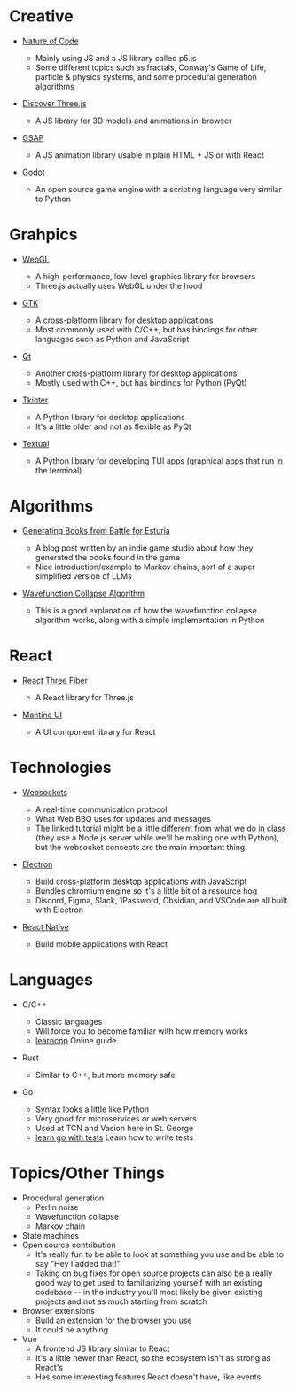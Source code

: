 # Creative

- [Nature of Code](https://natureofcode.com/)
    - Mainly using JS and a JS library called p5.js
    - Some different topics such as fractals, Conway's Game of Life,
    particle & physics systems, and some procedural generation algorithms

- [Discover Three.js](https://discoverthreejs.com/)
    - A JS library for 3D models and animations in-browser

- [GSAP](https://gsap.com/)
    - A JS animation library usable in plain HTML + JS or with React

- [Godot](https://godotengine.org/)
    - An open source game engine with a scripting language very similar to Python

# Grahpics

- [WebGL](https://webglfundamentals.org/)
    - A high-performance, low-level graphics library for browsers
    - Three.js actually uses WebGL under the hood

- [GTK](https://www.gtk.org/)
    - A cross-platform library for desktop applications
    - Most commonly used with C/C++, but has bindings for
    other languages such as Python and JavaScript

- [Qt](https://www.qt.io/)
    - Another cross-platform library for desktop applications
    - Mostly used with C++, but has bindings for Python (PyQt)

- [Tkinter](https://docs.python.org/3/library/tkinter.html)
    - A Python library for desktop applications
    - It's a little older and not as flexible as PyQt

- [Textual](https://textual.textualize.io/)
    - A Python library for developing TUI apps (graphical apps that run in the terminal)

# Algorithms

- [Generating Books from Battle for Esturia](https://esturiagames.wordpress.com/2022/03/10/generating-books/)
    - A blog post written by an indie game studio about how they generated
    the books found in the game
    - Nice introduction/example to Markov chains, sort of a super simplified
    version of LLMs

- [Wavefunction Collapse Algorithm](https://robertheaton.com/2018/12/17/wavefunction-collapse-algorithm/)
    - This is a good explanation of how the wavefunction collapse algorithm
    works, along with a simple implementation in Python

# React

- [React Three Fiber](https://r3f.docs.pmnd.rs/getting-started/introduction)
    - A React library for Three.js

- [Mantine UI](https://mantine.dev/)
    - A UI component library for React

# Technologies

- [Websockets](https://blog.logrocket.com/websocket-tutorial-socket-io/)
    - A real-time communication protocol
    - What Web BBQ uses for updates and messages
    - The linked tutorial might be a little different from what we do in class
    (they use a Node.js server while we'll be making one with Python), but the
    websocket concepts are the main important thing

- [Electron](https://www.electronjs.org/)
    - Build cross-platform desktop applications with JavaScript
    - Bundles chromium engine so it's a little bit of a resource hog
    - Discord, Figma, Slack, 1Password, Obsidian, and VSCode are all built with Electron

- [React Native](https://reactnative.dev/)
    - Build mobile applications with React

# Languages

- C/C++
    - Classic languages
    - Will force you to become familiar with how memory works
    - [learncpp](learncpp.com) Online guide

- Rust
    - Similar to C++, but more memory safe

- Go
    - Syntax looks a little like Python
    - Very good for microservices or web servers
    - Used at TCN and Vasion here in St. George
    - [learn go with tests](https://quii.gitbook.io/learn-go-with-tests) Learn how to write tests 

# Topics/Other Things

- Procedural generation
    - Perlin noise
    - Wavefunction collapse
    - Markov chain
- State machines
- Open source contribution
    - It's really fun to be able to look at something you use and be able to say
    "Hey I added that!"
    - Taking on bug fixes for open source projects can also be a really good way to
    get used to familiarizing yourself with an existing codebase -- in the industry
    you'll most likely be given existing projects and not as much starting from scratch
- Browser extensions
    - Build an extension for the browser you use
    - It could be anything
- Vue
    - A frontend JS library similar to React
    - It's a little newer than React, so the ecosystem isn't as strong as React's
    - Has some interesting features React doesn't have, like events
